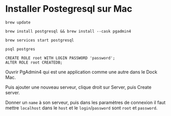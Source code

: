 # Installer Postegresql sur Mac

```
brew update
```

```
brew install postgresql && brew install --cask pgadmin4
```

```
brew services start postgresql
```

```
psql postgres
```

```
CREATE ROLE root WITH LOGIN PASSWORD 'password';
ALTER ROLE root CREATEDB;
```

Ouvrir PgAdmin4 qui est une application comme une autre dans le Dock Mac.

Puis ajouter une nouveau serveur, clique droit sur Server, puis Create server.

Donner un `name` à son serveur, puis dans les paramètres de connexion il faut mettre `localhost` dans le `host` et le `login`/`password` sont `root` et `password`.
